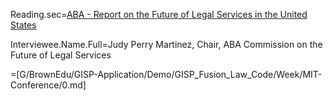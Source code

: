 Reading.sec=<a href="http://www.abafuturesreport.com/">ABA - Report on the Future of Legal Services in the United States</a>

Interviewee.Name.Full=Judy Perry Martinez, Chair, ABA Commission on the Future of Legal Services

=[G/BrownEdu/GISP-Application/Demo/GISP_Fusion_Law_Code/Week/MIT-Conference/0.md]
